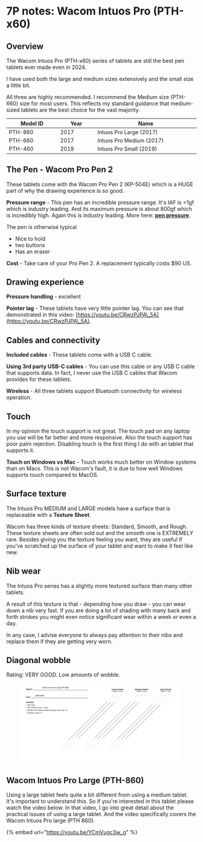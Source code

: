 # 7P notes: Wacom Intuos Pro (PTH-x60)

## Overview

The Wacom Intuos Pro (PTH-x60) series of tablets are still the best pen tablets ever made even in 2024.

I have used both the large and medium sizes extensively and the small size a little bit.

All three are highly recommended. I recommend the Medium size (PTH-660) size for most users. This reflects my standard guidance that medium-sized tablets are the best choice for the vast majority.



<table><thead><tr><th width="131">Model ID</th><th width="90.39344262295083">Year</th><th width="279">Name</th></tr></thead><tbody><tr><td>PTH-860</td><td>2017</td><td>Intuos Pro Large (2017)</td></tr><tr><td>PTH-660</td><td>2017</td><td>Intuos Pro Medium (2017)</td></tr><tr><td>PTH-460</td><td>2019</td><td>Intuos Pro Small (2019)</td></tr></tbody></table>

## The Pen - Wacom Pro Pen 2

These tablets come with the Wacom Pro Pen 2 (KP-504E) which is a HUGE part of why the drawing experience is so good.&#x20;

**Pressure range** - This pen has an incredible pressure range. It's IAF is <1gf which is industry leading. And its maximum pressure is about 800gf which is incredibly high. Again this is industry leading. More here: [**pen pressure**](../../../guides/core-features/pen-pressure.md).

The pen is otherwise typical

* Nice to hold
* two buttons
* Has an eraser

**Cost** - Take care of your Pro Pen 2. A replacement typically costs $90 US. &#x20;

## **Drawing experience**

**Pressure handling** - excellent&#x20;

**Pointer lag** - These tablets have very little pointer lag. You can see that demonstrated in this video: [https://youtu.be/CRwzPJPA\_5A](https://youtu.be/CRwzPJPA\_5A).

## Cables and connectivity

**Included cables** - These tablets come with a USB C cable.&#x20;

**Using 3rd party USB-C cables** -  You can use this cable or any USB C cable that supports data. In fact, I never use the USB C cables that Wacom provides for these tablets.

**Wireless** - All three tablets support Bluetooth connectivity for wireless operation.&#x20;

## Touch

In my opinion the touch support is not great. The touch pad on any laptop you use will be far better and more responsive. Also the touch support has poor palm rejection. Disabling touch is the first thing I do with an tablet that supports it.

**Touch on Windows vs Mac** - Touch works much better on Window systems than on Macs. This is not Wacom's fault, it is due to how well Windows supports touch compared to MacOS.

## Surface texture

The Intuos Pro MEDIUM and LARGE models have a surface that is replaceable with a **Texture Sheet**.

Wacom has three kinds of texture sheets: Standard, Smooth, and Rough. These texture sheets are often sold out and the smooth one is EXTREMELY rare. Besides giving you the texture feeling you want, they are useful if you've scratched up the surface of your tablet and want to make it feel like new.

## Nib wear <a href="#nib-wear" id="nib-wear"></a>

The Intuos Pro series has a slightly more textured surface than many other tablets.

A result of this texture is that - depending how you draw - you can wear down a nib very fast. If you are doing a lot of shading with many back and forth strokes you might even notice significant wear within a week or even a day.

In any case, I advise everyone to always pay attention to their nibs and replace them if they are getting very worn.

## Diagonal wobble

Rating: VERY GOOD. Low amounts of wobble.

<figure><img src="../../../.gitbook/assets/Wobble Wacom Intuos Pro Large (PTH-860).png" alt=""><figcaption></figcaption></figure>

## Wacom Intuos Pro Large (PTH-860)

Using a large tablet feels quite a bit different from using a medium tablet. It's important to understand this. So if you're interested in this tablet please watch the video below. In that video, I go into great detail about the practical issues of using a large tablet. And the video specifically covers the Wacom Intuos Pro large (PTH 860).

{% embed url="https://youtu.be/YCmVugc3w_g" %}
